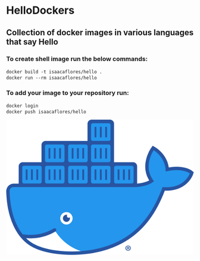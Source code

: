 # HelloDockers
Collection of docker images in various languages that say Hello
---

### To create shell image run the below commands:
```
docker build -t isaacaflores/hello .
docker run --rm isaacaflores/hello
```

### To add your image to your repository run:
```
docker login
docker push isaacaflores/hello
```

![dockerlogo](docker.png)
